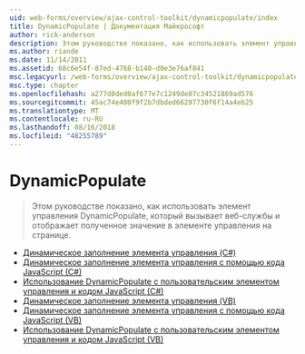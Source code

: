 ```yaml
---
uid: web-forms/overview/ajax-control-toolkit/dynamicpopulate/index
title: DynamicPopulate | Документация Майкрософт
author: rick-anderson
description: Этом руководстве показано, как использовать элемент управления DynamicPopulate, который вызывает веб-службы и отображает полученное значение в элементе управления на странице.
ms.author: riande
ms.date: 11/14/2011
ms.assetid: 68c6e54f-87ed-4768-b140-d0e3e76af841
msc.legacyurl: /web-forms/overview/ajax-control-toolkit/dynamicpopulate
msc.type: chapter
ms.openlocfilehash: a277d0ded0af677e7c1249de07c34521869ad576
ms.sourcegitcommit: 45ac74e400f9f2b7dbded66297730f6f14a4eb25
ms.translationtype: MT
ms.contentlocale: ru-RU
ms.lasthandoff: 08/16/2018
ms.locfileid: "48255789"
---
```

<a name="dynamicpopulate"></a>DynamicPopulate
====================
> Этом руководстве показано, как использовать элемент управления DynamicPopulate, который вызывает веб-службы и отображает полученное значение в элементе управления на странице.


- [Динамическое заполнение элемента управления (C#)](dynamically-populating-a-control-cs.md)
- [Динамическое заполнение элемента управления с помощью кода JavaScript (C#)](dynamically-populating-a-control-using-javascript-code-cs.md)
- [Использование DynamicPopulate с пользовательским элементом управления и кодом JavaScript (C#)](using-dynamicpopulate-with-a-user-control-and-javascript-cs.md)
- [Динамическое заполнение элемента управления (VB)](dynamically-populating-a-control-vb.md)
- [Динамическое заполнение элемента управления с помощью кода JavaScript (VB)](dynamically-populating-a-control-using-javascript-code-vb.md)
- [Использование DynamicPopulate с пользовательским элементом управления и кодом JavaScript (VB)](using-dynamicpopulate-with-a-user-control-and-javascript-vb.md)
